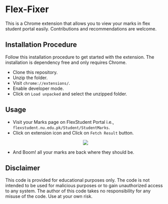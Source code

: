 # Flex-Fixer

This is a Chrome extension that allows you to view your marks in flex student portal easily. Contributions and recommendations are welcome.

## Installation Procedure
Follow this installation procedure to get started with the extension. The installation is dependency free and only requires Chrome.

* Clone this repository.
* Unzip the folder.
* Visit  ```chrome://extensions/```.
* Enable developer mode.
* Click on ```Load unpacked``` and select the unzipped folder.

## Usage
* Visit your Marks page on FlexStudent Portal i.e., ```flexstudent.nu.edu.pk/Student/StudentMarks```.
* Click on extension icon and Click on ```Fetch Result``` button.
<p align="center">
  <img src="https://user-images.githubusercontent.com/121671337/210065358-618d5b97-4778-4f2a-9417-5674e6af3f43.png" />
</p>

* And Boom! all your marks are back where they should be.

## Disclaimer
This code is provided for educational purposes only. The code is not intended to be used for malicious purposes or to gain unauthorized access to any system. The author of this code takes no responsibility for any misuse of the code. Use at your own risk. 
